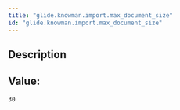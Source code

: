 ```yaml
---
title: "glide.knowman.import.max_document_size"
id: "glide.knowman.import.max_document_size"
---
```

## Description



## Value: 
```
30
```